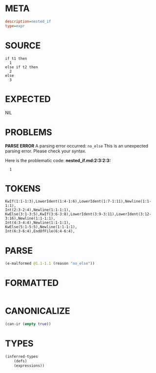 # META
~~~ini
description=nested_if
type=expr
~~~
# SOURCE
~~~roc
if t1 then
  1
else if t2 then
  2
else
  3
~~~
# EXPECTED
NIL
# PROBLEMS
**PARSE ERROR**
A parsing error occurred: `no_else`
This is an unexpected parsing error. Please check your syntax.

Here is the problematic code:
**nested_if.md:2:3:2:3:**
```roc
  1
```
  


# TOKENS
~~~zig
KwIf(1:1-1:3),LowerIdent(1:4-1:6),LowerIdent(1:7-1:11),Newline(1:1-1:1),
Int(2:3-2:4),Newline(1:1-1:1),
KwElse(3:1-3:5),KwIf(3:6-3:8),LowerIdent(3:9-3:11),LowerIdent(3:12-3:16),Newline(1:1-1:1),
Int(4:3-4:4),Newline(1:1-1:1),
KwElse(5:1-5:5),Newline(1:1-1:1),
Int(6:3-6:4),EndOfFile(6:4-6:4),
~~~
# PARSE
~~~clojure
(e-malformed @1.1-1.1 (reason "no_else"))
~~~
# FORMATTED
~~~roc

~~~
# CANONICALIZE
~~~clojure
(can-ir (empty true))
~~~
# TYPES
~~~clojure
(inferred-types
	(defs)
	(expressions))
~~~
